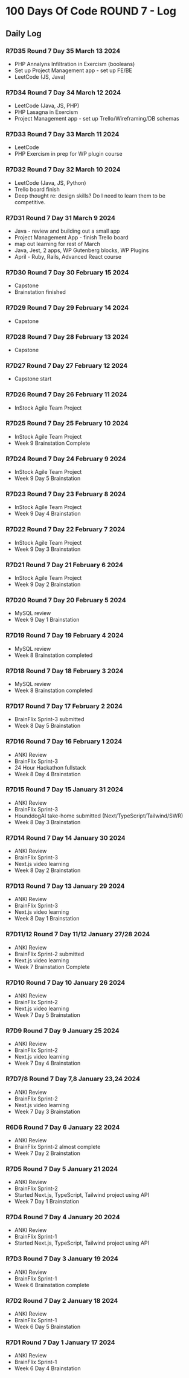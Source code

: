 # 100 Days Of Code ROUND 7 - Log

## Daily Log

### R7D35 Round 7 Day 35 March 13 2024

- PHP Annalyns Infiltration in Exercism (booleans)
- Set up Project Management app - set up FE/BE
- LeetCode (JS, Java)

### R7D34 Round 7 Day 34 March 12 2024

- LeetCode (Java, JS, PHP)
- PHP Lasagna in Exercism
- Project Management app - set up Trello/Wireframing/DB schemas

### R7D33 Round 7 Day 33 March 11 2024

- LeetCode
- PHP Exercism in prep for WP plugin course

### R7D32 Round 7 Day 32 March 10 2024

- LeetCode (Java, JS, Python)
- Trello board finish
- Deep thought re: design skills? Do I need to learn them to be competitive.

### R7D31 Round 7 Day 31 March 9 2024

- Java - review and building out a small app
- Project Management App - finish Trello board
- map out learning for rest of March
- Java, Jest, 2 apps, WP Gutenberg blocks, WP Plugins
- April - Ruby, Rails, Advanced React course

### R7D30 Round 7 Day 30 February 15 2024

- Capstone 
- Brainstation finished

### R7D29 Round 7 Day 29 February 14 2024

- Capstone

### R7D28 Round 7 Day 28 February 13 2024

- Capstone

### R7D27 Round 7 Day 27 February 12 2024

- Capstone start

### R7D26 Round 7 Day 26 February 11 2024

- InStock Agile Team Project

### R7D25 Round 7 Day 25 February 10 2024

- InStock Agile Team Project
- Week 9 Brainstation Complete

### R7D24 Round 7 Day 24 February 9 2024

- InStock Agile Team Project
- Week 9 Day 5 Brainstation

### R7D23 Round 7 Day 23 February 8 2024

- InStock Agile Team Project
- Week 9 Day 4 Brainstation

### R7D22 Round 7 Day 22 February 7 2024

- InStock Agile Team Project
- Week 9 Day 3 Brainstation

### R7D21 Round 7 Day 21 February 6 2024

- InStock Agile Team Project
- Week 9 Day 2 Brainstation

### R7D20 Round 7 Day 20 February 5 2024

- MySQL review
- Week 9 Day 1 Brainstation

### R7D19 Round 7 Day 19 February 4 2024

- MySQL review
- Week 8 Brainstation completed

### R7D18 Round 7 Day 18 February 3 2024

- MySQL review
- Week 8 Brainstation completed

### R7D17 Round 7 Day 17 February 2 2024

- BrainFlix Sprint-3 submitted
- Week 8 Day 5 Brainstation

### R7D16 Round 7 Day 16 February 1 2024

- ANKI Review
- BrainFlix Sprint-3 
- 24 Hour Hackathon fullstack
- Week 8 Day 4 Brainstation

### R7D15 Round 7 Day 15 January 31 2024

- ANKI Review
- BrainFlix Sprint-3 
- HounddogAI take-home submitted (Next/TypeScript/Tailwind/SWR)
- Week 8 Day 3 Brainstation

### R7D14 Round 7 Day 14 January 30 2024

- ANKI Review
- BrainFlix Sprint-3 
- Next.js video learning
- Week 8 Day 2 Brainstation

### R7D13 Round 7 Day 13 January 29 2024

- ANKI Review
- BrainFlix Sprint-3 
- Next.js video learning
- Week 8 Day 1 Brainstation

### R7D11/12 Round 7 Day 11/12 January 27/28 2024

- ANKI Review
- BrainFlix Sprint-2 submitted
- Next.js video learning
- Week 7 Brainstation Complete

### R7D10 Round 7 Day 10 January 26 2024

- ANKI Review
- BrainFlix Sprint-2
- Next.js video learning
- Week 7 Day 5 Brainstation

### R7D9 Round 7 Day 9 January 25 2024

- ANKI Review
- BrainFlix Sprint-2
- Next.js video learning
- Week 7 Day 4 Brainstation

### R7D7/8 Round 7 Day 7,8 January 23,24 2024

- ANKI Review
- BrainFlix Sprint-2
- Next.js video learning
- Week 7 Day 3 Brainstation

### R6D6 Round 7 Day 6 January 22 2024

- ANKI Review
- BrainFlix Sprint-2 almost complete
- Week 7 Day 2 Brainstation

### R7D5 Round 7 Day 5 January 21 2024

- ANKI Review
- BrainFlix Sprint-2
- Started Next.js, TypeScript, Tailwind project using API
- Week 7 Day 1 Brainstation

### R7D4 Round 7 Day 4 January 20 2024

- ANKI Review
- BrainFlix Sprint-1
- Started Next.js, TypeScript, Tailwind project using API

### R7D3 Round 7 Day 3 January 19 2024

- ANKI Review
- BrainFlix Sprint-1
- Week 6 Brainstation complete

### R7D2 Round 7 Day 2 January 18 2024

- ANKI Review
- BrainFlix Sprint-1
- Week 6 Day 5 Brainstation

### R7D1 Round 7 Day 1 January 17 2024

- ANKI Review
- BrainFlix Sprint-1
- Week 6 Day 4 Brainstation
